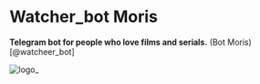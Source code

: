 # Watcher_bot Moris
__Telegram bot for people who love films and serials.__
(Bot Moris) [@watcheer_bot]

![logo_](https://user-images.githubusercontent.com/48081693/133145293-116bb095-38f1-426a-a187-ee55cdc2b2a4.png)

